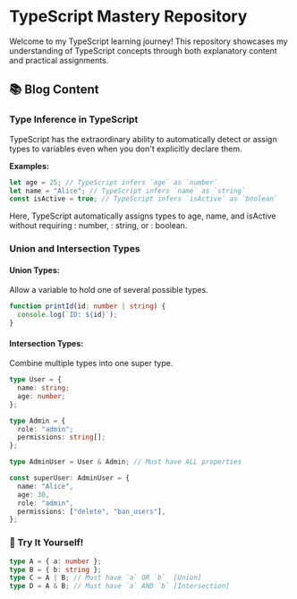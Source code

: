 # TypeScript Mastery Repository

Welcome to my TypeScript learning journey! This repository showcases my understanding of TypeScript concepts through both explanatory content and practical assignments.

## 📚 Blog Content

### Type Inference in TypeScript

TypeScript has the extraordinary ability to automatically detect or assign types to variables even when you don't explicitly declare them.

**Examples:**

```typescript
let age = 25; // TypeScript infers `age` as `number`
let name = "Alice"; // TypeScript infers `name` as `string`
const isActive = true; // TypeScript infers `isActive` as `boolean`
```

Here, TypeScript automatically assigns types to age, name, and isActive without requiring : number, : string, or : boolean.

### Union and Intersection Types

#### Union Types:

Allow a variable to hold one of several possible types.

```typescript
function printId(id: number | string) {
  console.log(`ID: ${id}`);
}
```

#### Intersection Types:

Combine multiple types into one super type.

```typescript
type User = {
  name: string;
  age: number;
};

type Admin = {
  role: "admin";
  permissions: string[];
};

type AdminUser = User & Admin; // Must have ALL properties

const superUser: AdminUser = {
  name: "Alice",
  age: 30,
  role: "admin",
  permissions: ["delete", "ban_users"],
};
```

### 🚀 Try It Yourself!

```typescript
type A = { a: number };
type B = { b: string };
type C = A | B; // Must have `a` OR `b`  [Union]
type D = A & B; // Must have `a` AND `b` [Intersection]
```
